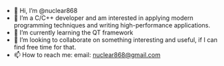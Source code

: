 - 👋 Hi, I’m @nuclear868
- 👀 I’m a C/C++ developer and am interested in applying modern programming techniques and writing high-performance applications.
- 🌱 I’m currently learning the QT framework
- 💞️ I’m looking to collaborate on something interesting and useful, if I can find free time for that.
- 📫 How to reach me: email: nuclear868@gmail.com

<!---
nuclear868/nuclear868 is a ✨ special ✨ repository because its `README.md` (this file) appears on your GitHub profile.
You can click the Preview link to take a look at your changes.
--->
